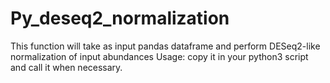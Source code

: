 # Py_deseq2_normalization
This function will take as input pandas dataframe and perform DESeq2-like normalization of input abundances
Usage: copy it in your python3 script and call it when necessary.
